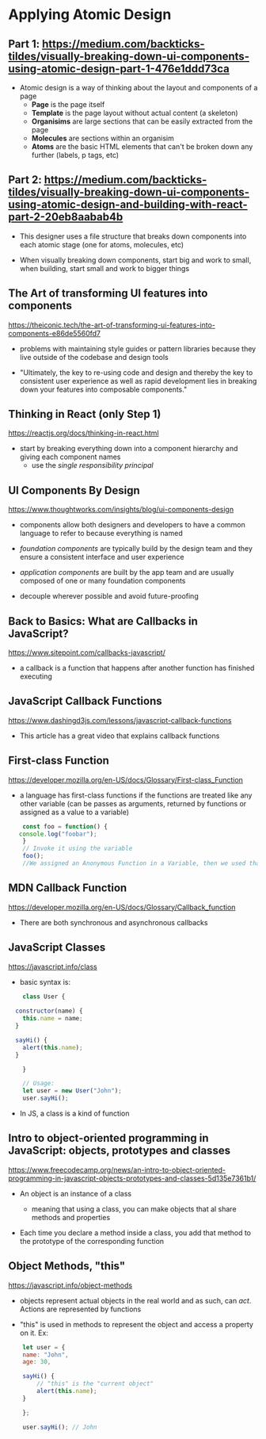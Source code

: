 # Applying Atomic Design
## Part 1: https://medium.com/backticks-tildes/visually-breaking-down-ui-components-using-atomic-design-part-1-476e1ddd73ca

* Atomic design is a way of thinking about the layout and components of a page
    * **Page** is the page itself
    * **Template** is the page layout without actual content (a skeleton)
    * **Organisims** are large sections that can be easily extracted from the page
    * **Molecules** are sections within an organisim
    * **Atoms** are the basic HTML elements that can't be broken down any further (labels, p tags, etc)

## Part 2: https://medium.com/backticks-tildes/visually-breaking-down-ui-components-using-atomic-design-and-building-with-react-part-2-20eb8aabab4b

* This designer uses a file structure that breaks down components into each atomic stage (one for atoms, molecules, etc)

* When visually breaking down components, start big and work to small, when building, start small and work to bigger things

## The Art of transforming UI features into components
https://theiconic.tech/the-art-of-transforming-ui-features-into-components-e86de5560fd7

* problems with maintaining style guides or pattern libraries because they live outside of the codebase and design tools

* "Ultimately, the key to re-using code and design and thereby the key to consistent user experience as well as rapid development lies in breaking down your features into composable components."

## Thinking in React (only Step 1)
https://reactjs.org/docs/thinking-in-react.html

* start by breaking everything down into a component hierarchy and giving each component names
    * use the *single responsibility principal*

## UI Components By Design
https://www.thoughtworks.com/insights/blog/ui-components-design

* components allow both designers and developers to have a common language to refer to because everything is named

* *foundation components* are typically build by the design team and they ensure a consistent interface and user experience

* *application components* are built by the app team and are usually composed of one or many foundation components

* decouple wherever possible and avoid future-proofing

## Back to Basics: What are Callbacks in JavaScript?
https://www.sitepoint.com/callbacks-javascript/

* a callback is a function that happens after another function has finished executing

## JavaScript Callback Functions
https://www.dashingd3js.com/lessons/javascript-callback-functions

* This article has a great video that explains callback functions

## First-class Function
https://developer.mozilla.org/en-US/docs/Glossary/First-class_Function

* a language has first-class functions if the functions are treated like any other variable (can be passes as arguments, returned by functions or assigned as a value to a variable)
```js
    const foo = function() {
   console.log("foobar");
    }
    // Invoke it using the variable
    foo();
    //We assigned an Anonymous Function in a Variable, then we used that variable to invoke the function by adding parentheses () at the end.
```

## MDN Callback Function
https://developer.mozilla.org/en-US/docs/Glossary/Callback_function

* There are both synchronous and asynchronous callbacks

## JavaScript Classes
https://javascript.info/class

* basic syntax is:
```js
    class User {
        
  constructor(name) {
    this.name = name;
  }

  sayHi() {
    alert(this.name);
  }

    }

    // Usage:
    let user = new User("John");
    user.sayHi();
```

* In JS, a class is a kind of function

## Intro to object-oriented programming in JavaScript: objects, prototypes and classes
https://www.freecodecamp.org/news/an-intro-to-object-oriented-programming-in-javascript-objects-prototypes-and-classes-5d135e7361b1/

* An object is an instance of a class
    * meaning that using a class, you can make objects that al share methods and properties

* Each time you declare a method inside a class, you add that method to the prototype of the corresponding function

## Object Methods, "this"
https://javascript.info/object-methods

* objects represent actual objects in the real world and as such, can *act*. Actions are represented by functions

* "this" is used in methods to represent the object and access a property on it. Ex:
```js
    let user = {
    name: "John",
    age: 30,

    sayHi() {
        // "this" is the "current object"
        alert(this.name);
    }

    };

    user.sayHi(); // John
```
